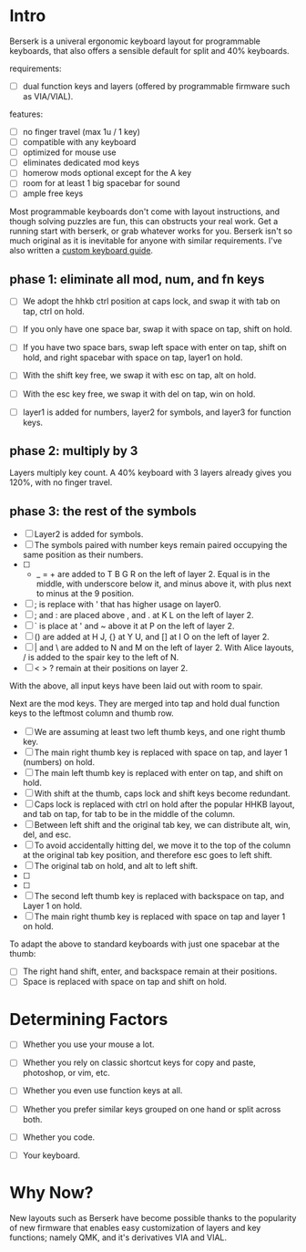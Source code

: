 # Intro
Berserk is a univeral ergonomic keyboard layout for programmable keyboards, that also offers a sensible default for split and 40% keyboards. 

requirements:

- [ ] dual function keys and layers (offered by programmable firmware such as VIA/VIAL).

features:

- [ ] no finger travel (max 1u / 1 key)
- [ ] compatible with any keyboard
- [ ] optimized for mouse use
- [ ] eliminates dedicated mod keys
- [ ] homerow mods optional except for the A key
- [ ] room for at least 1 big spacebar for sound
- [ ] ample free keys

Most programmable keyboards don't come with layout instructions, and though solving puzzles are fun, this can obstructs your real work. Get a running start with berserk, or grab whatever works for you. Berserk isn't so much original as it is inevitable for anyone with similar requirements. I've also written a [custom keyboard guide](https://github.com/johans-work/custom-keyboard-guide). 

## phase 1: eliminate all mod, num, and fn keys

- [ ] We adopt the hhkb ctrl position at caps lock, and swap it with tab on tap, ctrl on hold.
- [ ] If you only have one space bar, swap it with space on tap, shift on hold.
- [ ] If you have two space bars, swap left space with enter on tap, shift on hold, and right spacebar with space on tap, layer1 on hold.
- [ ] With the shift key free, we swap it with esc on tap, alt on hold.
- [ ] With the esc key free, we swap it with del on tap, win on hold.
- [ ] layer1 is added for numbers, layer2 for symbols, and layer3 for function keys.


## phase 2: multiply by 3

Layers multiply key count. A 40% keyboard with 3 layers already gives you 120%, with no finger travel.


## phase 3: the rest of the symbols

- [ ] Layer2 is added for symbols.
- [ ] The symbols paired with number keys remain paired occupying the same position as their numbers.
- [ ] - _ = + are added to T B G R on the left of layer 2. Equal is in the middle, with underscore below it, and minus above it, with plus next to minus at the 9 position.
- [ ] ; is replace with ' that has higher usage on layer0.
- [ ] ; and : are placed above , and . at K L on the left of layer 2.
- [ ] ` is place at ' and ~ above it at P on the left of layer 2.  
- [ ] () are added at H J, {} at Y U, and [] at I O on the left of layer 2. 
- [ ] | and \ are added to N and M on the left of layer 2. With Alice layouts, / is added to the spair key to the left of N.
- [ ] < > ? remain at their positions on layer 2.

With the above, all input keys have been laid out with room to spair.

Next are the mod keys. They are merged into tap and hold dual function keys to the leftmost column and thumb row.

- [ ] We are assuming at least two left thumb keys, and one right thumb key.
- [ ] The main right thumb key is replaced with space on tap, and layer 1 (numbers) on hold.
- [ ] The main left thumb key is replaced with enter on tap, and shift on hold.
- [ ] With shift at the thumb, caps lock and shift keys become redundant.
- [ ] Caps lock is replaced with ctrl on hold after the popular HHKB layout, and tab on tap, for tab to be in the middle of the column.
- [ ] Between left shift and the original tab key, we can distribute alt, win, del, and esc.
- [ ] To avoid accidentally hitting del, we move it to the top of the column at the original tab key position, and therefore esc goes to left shift.
- [ ] The original tab on hold, and alt to left shift.
- [ ] 
- [ ] 
- [ ] The second left thumb key is replaced with backspace on tap, and Layer 1 on hold.
- [ ] The main right thumb key is replaced with space on tap and layer 1 on hold.

To adapt the above to standard keyboards with just one spacebar at the thumb:

- [ ] The right hand shift, enter, and backspace remain at their positions.
- [ ] Space is replaced with space on tap and shift on hold.

# Determining Factors

- [ ] Whether you use your mouse a lot.
- [ ] Whether you rely on classic shortcut keys for copy and paste, photoshop, or vim, etc.
- [ ] Whether you even use function keys at all.
- [ ] Whether you prefer similar keys grouped on one hand or split across both.
- [ ] Whether you code.
- [ ] Your keyboard.



# Why Now?

New layouts such as Berserk have become possible thanks to the popularity of new firmware that enables easy customization of layers and key functions; namely QMK, and it's derivatives VIA and VIAL.






